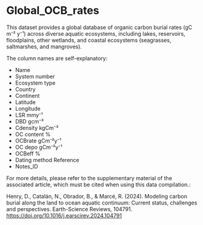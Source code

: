 # Global_OCB_rates

This dataset provides a global database of organic carbon burial rates (gC m⁻² y⁻¹) across diverse aquatic ecosystems, including lakes, reservoirs, floodplains, other wetlands, and coastal ecosystems (seagrasses, saltmarshes, and mangroves).

The column names are self-explanatory:
- Name
- System number
- Ecosystem type
- Country
- Continent
- Latitude
- Longitude
- LSR mmy⁻¹
- DBD gcm⁻³
- Cdensity kgCm⁻³
- OC content %
- OCBrate gCm⁻²y⁻¹
- OC depo gCm⁻²y⁻¹
- OCBeff %
- Dating method	Reference
- Notes_ID

For more details, please refer to the supplementary material of the associated article, which must be cited when using this data compilation.:

Henry, D., Catalán, N., Obrador, B., & Marcé, R. (2024). Modeling carbon burial along the land to ocean aquatic continuum: Current status, challenges and perspectives. Earth-Science Reviews, 104791. https://doi.org/10.1016/j.earscirev.2024.104791
